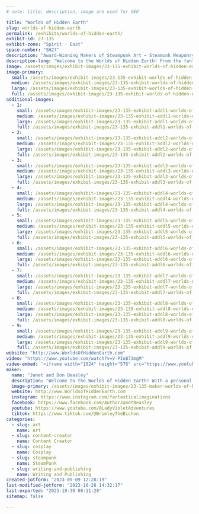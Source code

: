 ```yaml
---
# note: title, description, image are used for SEO

title: "Worlds of Hidden Earth"
slug: worlds-of-hidden-earth
permalink: /exhibits/worlds-of-hidden-earth/
exhibit-id: 23-135
exhibit-zone: "Spirit - East"
space-number: "SH27"
description: "Award-Winning Makers of Steampunk Art ~ Steamunk Weaponry ~ Fantastical AI ~ High Fantasy Adventures"
description-long: "Welcome to the Worlds of Hidden Earth! From the fantastical imaginations of Don and Janet, creative makers since the 1980s, comes a universe of new worlds chock full of treasures, surprises, and discoveries! You'll definitely want to add their exhibit to your must-see list! Feast your eyes on their amazing Award-winning Steampunk Artistry including 3D Steampunk Weaponry and Steampunk Armor, AI Fantasy Graphics all of which are emcompassed into their Epic High Fantasy Series: Worlds of Hidden Earth. Meet the amazing makers, Don and Janet, to get their autographs and/or take photos. From the Worlds of Hidden Earth Series prepare to meet n' greet - take photos - and get autographs from the author, Janet Beasley, the main character Iona the warrior queen, her sidekick Wiskee, and Sir Bwana from Book 7 Planet Fire. Balthazar's (award-winning) warrior armor will be on display too - another creative piece and character (an automaton, hand crafted by Don and Janet) from Book 7 Planet Fire! Don and Janet have collectively combined all of their award-winning talents as makers into a fantasical realm you have to experience to believe!    "
image: /assets/images/exhibit-images/23-135-exhibit-worlds-of-hidden-earth-banner-steampunk-wohe-large.jpg
image-primary: 
  small: /assets/images/exhibit-images/23-135-exhibit-worlds-of-hidden-earth-banner-steampunk-wohe-small.jpg
  medium: /assets/images/exhibit-images/23-135-exhibit-worlds-of-hidden-earth-banner-steampunk-wohe-medium.jpg
  large: /assets/images/exhibit-images/23-135-exhibit-worlds-of-hidden-earth-banner-steampunk-wohe-large.jpg
  full: /assets/images/exhibit-images/23-135-exhibit-worlds-of-hidden-earth-banner-steampunk-wohe-full.jpg
additional-images: 
  - 1:
    small: /assets/images/exhibit-images/23-135-exhibit-addl1-worlds-of-hidden-earth-00000-best-with-brimley-small.jpg
    medium: /assets/images/exhibit-images/23-135-exhibit-addl1-worlds-of-hidden-earth-00000-best-with-brimley-medium.jpg
    large: /assets/images/exhibit-images/23-135-exhibit-addl1-worlds-of-hidden-earth-00000-best-with-brimley-large.jpg
    full: /assets/images/exhibit-images/23-135-exhibit-addl1-worlds-of-hidden-earth-00000-best-with-brimley-full.jpg
  - 2:
    small: /assets/images/exhibit-images/23-135-exhibit-addl2-worlds-of-hidden-earth-balthazar-peoples-choice-1-small.jpg
    medium: /assets/images/exhibit-images/23-135-exhibit-addl2-worlds-of-hidden-earth-balthazar-peoples-choice-1-medium.jpg
    large: /assets/images/exhibit-images/23-135-exhibit-addl2-worlds-of-hidden-earth-balthazar-peoples-choice-1-large.jpg
    full: /assets/images/exhibit-images/23-135-exhibit-addl2-worlds-of-hidden-earth-balthazar-peoples-choice-1-full.jpg
  - 3:
    small: /assets/images/exhibit-images/23-135-exhibit-addl3-worlds-of-hidden-earth-balthazar-peoples-choice-2-small.jpg
    medium: /assets/images/exhibit-images/23-135-exhibit-addl3-worlds-of-hidden-earth-balthazar-peoples-choice-2-medium.jpg
    large: /assets/images/exhibit-images/23-135-exhibit-addl3-worlds-of-hidden-earth-balthazar-peoples-choice-2-large.jpg
    full: /assets/images/exhibit-images/23-135-exhibit-addl3-worlds-of-hidden-earth-balthazar-peoples-choice-2-full.jpg
  - 4:
    small: /assets/images/exhibit-images/23-135-exhibit-addl4-worlds-of-hidden-earth-orlandoweeklymadethetop167-small.jpg
    medium: /assets/images/exhibit-images/23-135-exhibit-addl4-worlds-of-hidden-earth-orlandoweeklymadethetop167-medium.jpg
    large: /assets/images/exhibit-images/23-135-exhibit-addl4-worlds-of-hidden-earth-orlandoweeklymadethetop167-large.jpg
    full: /assets/images/exhibit-images/23-135-exhibit-addl4-worlds-of-hidden-earth-orlandoweeklymadethetop167-full.jpg
  - 5:
    small: /assets/images/exhibit-images/23-135-exhibit-addl5-worlds-of-hidden-earth-taw-300pix-small.jpg
    medium: /assets/images/exhibit-images/23-135-exhibit-addl5-worlds-of-hidden-earth-taw-300pix-medium.jpg
    large: /assets/images/exhibit-images/23-135-exhibit-addl5-worlds-of-hidden-earth-taw-300pix-large.jpg
    full: /assets/images/exhibit-images/23-135-exhibit-addl5-worlds-of-hidden-earth-taw-300pix-full.jpg
  - 6:
    small: /assets/images/exhibit-images/23-135-exhibit-addl6-worlds-of-hidden-earth-tbotat-cover-300pix-small.jpg
    medium: /assets/images/exhibit-images/23-135-exhibit-addl6-worlds-of-hidden-earth-tbotat-cover-300pix-medium.jpg
    large: /assets/images/exhibit-images/23-135-exhibit-addl6-worlds-of-hidden-earth-tbotat-cover-300pix-large.jpg
    full: /assets/images/exhibit-images/23-135-exhibit-addl6-worlds-of-hidden-earth-tbotat-cover-300pix-full.jpg
  - 7:
    small: /assets/images/exhibit-images/23-135-exhibit-addl7-worlds-of-hidden-earth-wohe-color-black-1-small.png
    medium: /assets/images/exhibit-images/23-135-exhibit-addl7-worlds-of-hidden-earth-wohe-color-black-1-medium.png
    large: /assets/images/exhibit-images/23-135-exhibit-addl7-worlds-of-hidden-earth-wohe-color-black-1-large.png
    full: /assets/images/exhibit-images/23-135-exhibit-addl7-worlds-of-hidden-earth-wohe-color-black-1-full.png
  - 8:
    small: /assets/images/exhibit-images/23-135-exhibit-addl8-worlds-of-hidden-earth-wohe-color-black1-small.png
    medium: /assets/images/exhibit-images/23-135-exhibit-addl8-worlds-of-hidden-earth-wohe-color-black1-medium.png
    large: /assets/images/exhibit-images/23-135-exhibit-addl8-worlds-of-hidden-earth-wohe-color-black1-large.png
    full: /assets/images/exhibit-images/23-135-exhibit-addl8-worlds-of-hidden-earth-wohe-color-black1-full.png
  - 9:
    small: /assets/images/exhibit-images/23-135-exhibit-addl9-worlds-of-hidden-earth-44-wohefblogo-3529-small.png
    medium: /assets/images/exhibit-images/23-135-exhibit-addl9-worlds-of-hidden-earth-44-wohefblogo-3529-medium.png
    large: /assets/images/exhibit-images/23-135-exhibit-addl9-worlds-of-hidden-earth-44-wohefblogo-3529-large.png
    full: /assets/images/exhibit-images/23-135-exhibit-addl9-worlds-of-hidden-earth-44-wohefblogo-3529-full.png
website: "http://www.WorldsOfHiddenEarth.com"
video: "https://www.youtube.com/watch?v=V-PIoB73mgM"
video-embed: '<iframe width="1024" height="576" src="https://www.youtube.com/embed/V-PIoB73mgM?feature=oembed" frameborder="0" allow="accelerometer; autoplay; clipboard-write; encrypted-media; gyroscope; picture-in-picture; web-share" allowfullscreen title="CREATIVE FUND RAISER: Worlds of Hidden Earth Books~Movies~Mini Series"></iframe>'
maker: 
  name: "Janet and Don Beasley"
  description: "Welcome to the Worlds of Hidden Earth! With a personal inviation from Angel Studios to submit a professional short video for consideration of feature films and/or series - you're gonna wanna see this exhibit! Be transported into never-before-seen realms of creative genius and become an instant fan of this up and coming visually stunning universe! Makers Janet and Don are eclectic, award-winning artists who possess fantastical imaginations in the realms of making creative AI graphics, awe-inspiring steampunk weaponry, jaw-dropping steampunk artwork, and extremely creative authorship of a completed 8 novel high epic fantasy adventure that presents new worlds, cultures, and languages. Their steampunk art received People's Choice award twice at Orlando Museum of Art First Thursday events. The Beasleys have exhibited at Maker Faire Orlando in the past and have received many kudos and interest. (They chose to take a break from exhibiting to care for elderly parents) As returning exhibitors, this dynamic duo is upping their game! Once known as BeaslePunk, they are now known as Worlds of Hidden Earth. They've strategically expanded their unique maker abilities by incorporating their steampunk creations (weaponry, art, armor, and costuming) into their completed 8 novel series which is being presented for consideration by a professional guild to move forward into the production of either feature films or a series. Their certified therapy/service dog, Brimley, is also trained in agility and TV and film, and makes appearances as the popular dog character found in the Beasley's World's of Hidden Earth series. Janet appears as the artist and author of the series - of course wearing her steampunk best. Don appears as an artist and a popular steampunk adventure character, sir Bwana (complete with 10' wings) from Worlds of Hidden Earth Book 7 Planet Fire. Also from Book 7 Don and Janet's prize creation will be present...the amazing armor of the steampunk warrior, Balthazar. The Beasleys are the makers of all of their stunning costumes as well. In addition, the pinnacle appearance is made by the protagonist of the entire series, Iona - an Irish  warrior queen played by a local actress. The exhibit by this team is chock full of eye-candy and wonderment, and transports fans into multiple worlds beyond their wildest dreams."
  image-primary: /assets/images/exhibit-images/23-135-maker-worlds-of-hidden-earth-wohefblogo-medium.png
  website: http://www.WorldsofHiddenEarth.com
  instagram: https://www.instagram.com/fantasticalimaginations
  facebook: https://www.facebook.com/AuthorJanetBeasley
  youtube: https://www.youtube.com/@LadyVioletAdventures
  tiktok: https://www.tiktok.com/@BrimleyTheBichon
categories: 
  - slug: art
    name: Art
  - slug: content-creator
    name: Content Creator
  - slug: cosplay
    name: Cosplay
  - slug: steampunk
    name: SteamPunk
  - slug: writing-and-publishing
    name: Writing and Publishing
created-jotform: "2023-09-09 12:28:19"
last-modified-jotform: "2023-10-28 14:32:17"
last-exported: "2023-10-30 08:11:28"
sitemap: false

---
```

